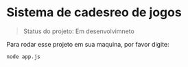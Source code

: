 # Sistema de cadesreo de jogos 

> Status do projeto: Em desenvolvimneto

Para rodar esse projeto em sua maquina, por favor digite:
    
```
node app.js
```
